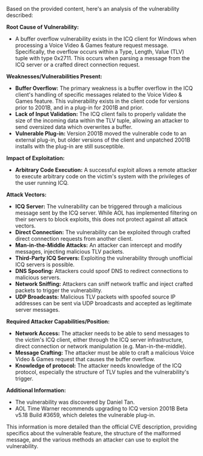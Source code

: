 Based on the provided content, here's an analysis of the vulnerability described:

**Root Cause of Vulnerability:**

*   A buffer overflow vulnerability exists in the ICQ client for Windows when processing a Voice Video & Games feature request message. Specifically, the overflow occurs within a Type, Length, Value (TLV) tuple with type 0x2711. This occurs when parsing a message from the ICQ server or a crafted direct connection request.

**Weaknesses/Vulnerabilities Present:**

*   **Buffer Overflow:** The primary weakness is a buffer overflow in the ICQ client's handling of specific messages related to the Voice Video & Games feature. This vulnerability exists in the client code for versions prior to 2001B, and in a plug-in for 2001B and prior.
*   **Lack of Input Validation:**  The ICQ client fails to properly validate the size of the incoming data within the TLV tuple, allowing an attacker to send oversized data which overwrites a buffer.
*  **Vulnerable Plug-in:** Version 2001B moved the vulnerable code to an external plug-in, but older versions of the client and unpatched 2001B installs with the plug-in are still susceptible.

**Impact of Exploitation:**

*   **Arbitrary Code Execution:** A successful exploit allows a remote attacker to execute arbitrary code on the victim's system with the privileges of the user running ICQ.

**Attack Vectors:**

*   **ICQ Server:** The vulnerability can be triggered through a malicious message sent by the ICQ server. While AOL has implemented filtering on their servers to block exploits, this does not protect against all attack vectors.
*   **Direct Connection:**  The vulnerability can be exploited through crafted direct connection requests from another client.
*  **Man-in-the-Middle Attacks:** An attacker can intercept and modify messages, injecting malicious TLV packets.
* **Third-Party ICQ Servers:** Exploiting the vulnerability through unofficial ICQ servers is possible.
*   **DNS Spoofing:** Attackers could spoof DNS to redirect connections to malicious servers.
*   **Network Sniffing:** Attackers can sniff network traffic and inject crafted packets to trigger the vulnerability.
*   **UDP Broadcasts:** Malicious TLV packets with spoofed source IP addresses can be sent via UDP broadcasts and accepted as legitimate server messages.

**Required Attacker Capabilities/Position:**

*   **Network Access:** The attacker needs to be able to send messages to the victim's ICQ client, either through the ICQ server infrastructure, direct connection or network manipulation (e.g. Man-in-the-middle).
*   **Message Crafting:**  The attacker must be able to craft a malicious Voice Video & Games request that causes the buffer overflow.
* **Knowledge of protocol:** The attacker needs knowledge of the ICQ protocol, especially the structure of TLV tuples and the vulnerability's trigger.

**Additional Information:**

*   The vulnerability was discovered by Daniel Tan.
*   AOL Time Warner recommends upgrading to ICQ version 2001B Beta v5.18 Build #3659, which deletes the vulnerable plug-in.

This information is more detailed than the official CVE description, providing specifics about the vulnerable feature, the structure of the malformed message, and the various methods an attacker can use to exploit the vulnerability.
